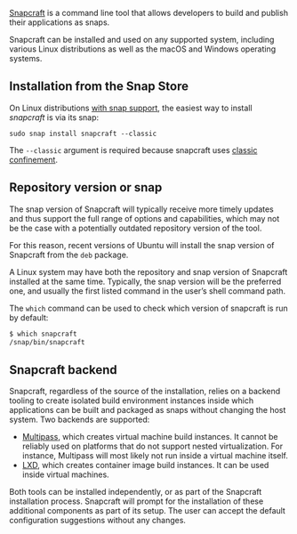 [Snapcraft](/t/snapcraft-overview/8940) is a command line tool that allows developers to build and publish their applications as snaps.

Snapcraft can be installed and used on any supported system, including various Linux distributions as well as the macOS and Windows operating systems.

<h2 id='heading--store'>Installation from the Snap Store</h2>

On Linux distributions [with snap support](/t/installing-snapd/6735), the easiest way to install *snapcraft* is via its snap:

```
sudo snap install snapcraft --classic
```

The `--classic` argument is required because snapcraft uses [classic confinement](/t/snap-confinement/6233).

<h2 id='heading--respository'>Repository version or snap</h2>

The snap version of Snapcraft will typically receive more timely updates and thus support the full range of options and capabilities, which may not be the case with a potentially outdated repository version of the tool.

For this reason, recent versions of Ubuntu will install the snap version of Snapcraft from the `deb` package.

A Linux system may have both the repository and snap version of Snapcraft installed at the same time. Typically, the snap version will be the preferred one, and usually the first listed command in the user’s shell command path.

The `which` command can be used to check which version of snapcraft is run by default:

```bash
$ which snapcraft
/snap/bin/snapcraft
```

<h2 id='heading--backend'>Snapcraft backend</h2>

Snapcraft, regardless of the source of the installation, relies on a backend tooling to create isolated build environment instances inside which applications can be built and packaged as snaps without changing the host system. Two backends are supported:

* [Multipass](https://multipass.run/), which creates virtual machine build instances. It cannot be reliably used on platforms that do not support nested virtualization. For instance, Multipass will most likely not run inside a virtual machine itself.
* [LXD](https://linuxcontainers.org/lxd/introduction/), which creates container image build instances. It can be used inside virtual machines.

Both tools can be installed independently, or as part of the Snapcraft installation process. Snapcraft will prompt for the installation of these additional components as part of its setup. The user can accept the default configuration suggestions without any changes.